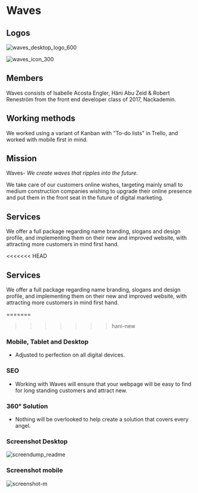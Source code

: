 # Waves

## Logos
![waves_desktop_logo_600](https://user-images.githubusercontent.com/31956031/35617978-d75a15d6-0679-11e8-9189-3e6fb71e9f62.png)

![waves_icon_300](https://user-images.githubusercontent.com/31956031/35618188-7e3bfe1e-067a-11e8-9656-681d796c638a.png)

## Members
Waves consists of Isabelle Acosta Engler, Häni Abu Zeid & Robert Reneström from the front end developer class of 2017, Nackademin.

## Working methods
We worked using a variant of Kanban with ”To-do lists” in Trello, and worked with mobile first in mind.

## Mission
Waves- _We create waves that ripples into the future._


We take care of our customers online wishes, targeting mainly small to medium construction companies wishing to upgrade their online presence and put them in the front seat in the future of digital marketing.  

## Services
We offer a full package regarding name branding, slogans and design profile, and implementing them on their new and improved website, with attracting more customers in mind first hand. 

<<<<<<< HEAD
## Services
We offer a full package regarding name branding, slogans and design profile, and implementing them on their new and improved website, with attracting more customers in mind first hand. 

=======
>>>>>>> hani-new
### Mobile, Tablet and Desktop
* Adjusted to perfection on all digital devices. 

### SEO
* Working with Waves will ensure that your webpage will be easy to find for long standing customers and attract new.

### 360° Solution
* Nothing will be overlooked to help create a solution that covers every angel.

### Screenshot Desktop
![screendump_readme](https://user-images.githubusercontent.com/31956031/35617698-350a0692-0679-11e8-8ad1-9a0fdec842eb.jpeg)

### Screenshot mobile
![screenshot-m](https://user-images.githubusercontent.com/31956031/35618886-9129d102-067c-11e8-9b15-a9847edb1965.jpeg)

